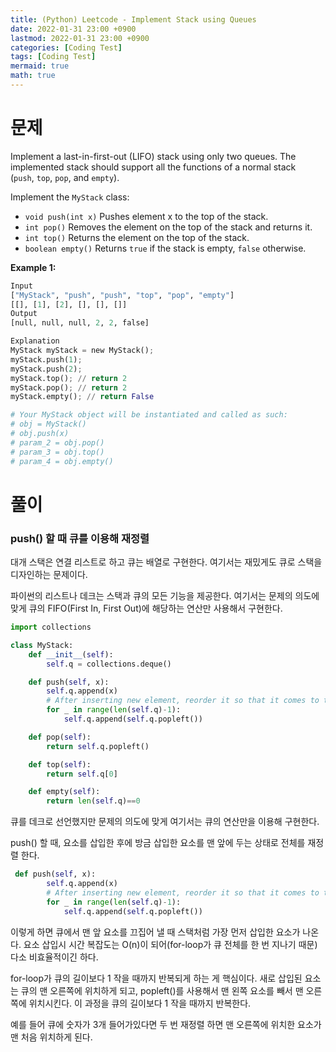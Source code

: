 ```yaml
---
title: (Python) Leetcode - Implement Stack using Queues
date: 2022-01-31 23:00 +0900
lastmod: 2022-01-31 23:00 +0900
categories: [Coding Test]
tags: [Coding Test]
mermaid: true
math: true
---
```


# 문제

Implement a last-in-first-out (LIFO) stack using only two queues. The implemented stack should support all the functions of a normal stack (`push`, `top`, `pop`, and `empty`).

Implement the `MyStack` class:

- `void push(int x)` Pushes element x to the top of the stack.
- `int pop()` Removes the element on the top of the stack and returns it.
- `int top()` Returns the element on the top of the stack.
- `boolean empty()` Returns `true` if the stack is empty, `false` otherwise.

**Example 1:**

```python
Input
["MyStack", "push", "push", "top", "pop", "empty"]
[[], [1], [2], [], [], []]
Output
[null, null, null, 2, 2, false]

Explanation
MyStack myStack = new MyStack();
myStack.push(1);
myStack.push(2);
myStack.top(); // return 2
myStack.pop(); // return 2
myStack.empty(); // return False

# Your MyStack object will be instantiated and called as such:
# obj = MyStack()
# obj.push(x)
# param_2 = obj.pop()
# param_3 = obj.top()
# param_4 = obj.empty()
```

# 풀이

### push() 할 때 큐를 이용해 재정렬

대개 스택은 연결 리스트로 하고 큐는 배열로 구현한다. 여기서는 재밌게도 큐로 스택을 디자인하는 문제이다. 

파이썬의 리스트나 데크는 스택과 큐의 모든 기능을 제공한다. 여기서는 문제의 의도에 맞게 큐의 FIFO(First In, First Out)에 해당하는 연산만 사용해서 구현한다. 

```python
import collections

class MyStack:
    def __init__(self):
        self.q = collections.deque()

    def push(self, x):
        self.q.append(x)
        # After inserting new element, reorder it so that it comes to the front.
        for _ in range(len(self.q)-1):
            self.q.append(self.q.popleft())

    def pop(self):
        return self.q.popleft()

    def top(self):
        return self.q[0]

    def empty(self):
        return len(self.q)==0
```

큐를 데크로 선언했지만 문제의 의도에 맞게 여기서는 큐의 연산만을 이용해 구현한다. 

push() 할 때, 요소를 삽입한 후에 방금 삽입한 요소를 맨 앞에 두는 상태로 전체를 재정렬 한다. 

```python
 def push(self, x):
        self.q.append(x)
        # After inserting new element, reorder it so that it comes to the front.
        for _ in range(len(self.q)-1):
            self.q.append(self.q.popleft())
```

이렇게 하면 큐에서 맨 앞 요소를 끄집어 낼 때 스택처럼 가장 먼저 삽입한 요소가 나온다. 요소 삽입시 시간 복잡도는 O(n)이 되어(for-loop가 큐 전체를 한 번 지나기 때문) 다소 비효율적이긴 하다.

for-loop가 큐의 길이보다 1 작을 때까지 반복되게 하는 게 핵심이다. 새로 삽입된 요소는 큐의 맨 오른쪽에 위치하게 되고, popleft()를 사용해서 맨 왼쪽 요소를 빼서 맨 오른쪽에 위치시킨다. 이 과정을 큐의 길이보다 1 작을 때까지 반복한다. 

예를 들어 큐에 숫자가 3개 들어가있다면 두 번 재정렬 하면 맨 오른쪽에 위치한 요소가 맨 처음 위치하게 된다.
